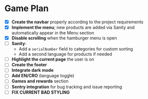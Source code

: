 # Game Plan

- [x] **Create the navbar** properly according to the project requirements  
- [x] **Implement the menu**; new products are added via Sanity and automatically appear in the Menu section  
- [x] **Disable scrolling** when the hamburger menu is open  
- [ ] **Sanity**:  
  - Add a `serialNumber` field to categories for custom sorting  
  - Add a second language for products if needed
- [ ] **Highlight the current page** the user is on  
- [ ] **Create the footer**  
- [ ] **Integrate dark mode**  
- [ ] **Add EN/CRO** (language toggle)  
- [ ] **Games and rewards** section  
- [ ] **Sentry integration** for bug tracking and issue reporting
- [ ] **FIX CURRENT BAD STYLING**
